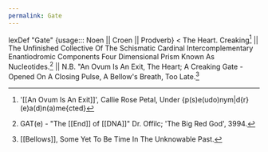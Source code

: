 ```yaml
---
permalink: Gate
---
```

lexDef "Gate" {usage::: Noen || Croen || Prodverb} < The Heart. Creaking[^GateNoen] || The Unfinished Collective Of The Schismatic Cardinal Intercomplementary Enantiodromic Components Four Dimensional Prism Known As Nucleotides.[^GateCroen] || N.B. "An Ovum Is An Exit, The Heart; A Creaking Gate - Opened On A Closing Pulse, A Bellow's Breath, Too Late.[^GateProdverb]

[^GateNoen]: '[[An Ovum Is An Exit]]', Callie Rose Petal, Under {p(s)e(udo)nym|d{r}(e)a(d)n(a)me{cted}
[^GateCroen]: GAT(e) - "The [[End]] of [[DNA]]" Dr. Offilc; 'The Big Red God', 3994.
[^GateProdverb]: [[Bellows]], Some Yet To Be Time In The Unknowable Past.
